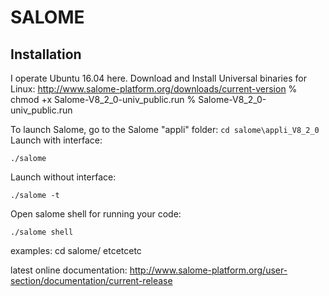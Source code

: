 # SALOME
## Installation
I operate Ubuntu 16.04 here.
Download and Install Universal binaries for Linux: http://www.salome-platform.org/downloads/current-version
    % chmod +x Salome-V8_2_0-univ_public.run
    % Salome-V8_2_0-univ_public.run

To launch Salome, go to the Salome "appli" folder:
```cd salome\appli_V8_2_0```
Launch with interface:
```
./salome
```
Launch without interface:
```
./salome -t
```
Open salome shell for running your code:
```
./salome shell
```




examples: cd salome/ etcetcetc


latest online documentation: http://www.salome-platform.org/user-section/documentation/current-release
